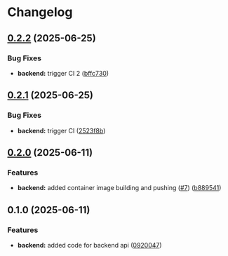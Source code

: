 # Changelog

## [0.2.2](https://github.com/bmacharia/devops-study-app/compare/backend-v0.2.1...backend-v0.2.2) (2025-06-25)


### Bug Fixes

* **backend:** trigger CI 2 ([bffc730](https://github.com/bmacharia/devops-study-app/commit/bffc73053c479b215d2ba775e0adc5b1fa5123fa))

## [0.2.1](https://github.com/bmacharia/devops-study-app/compare/backend-v0.2.0...backend-v0.2.1) (2025-06-25)


### Bug Fixes

* **backend:** trigger CI ([2523f8b](https://github.com/bmacharia/devops-study-app/commit/2523f8b2be314e7569c03979c1de944d033ac488))

## [0.2.0](https://github.com/bmacharia/devops-study-app/compare/backend-v0.1.0...backend-v0.2.0) (2025-06-11)


### Features

* **backend:** added container image building and pushing ([#7](https://github.com/bmacharia/devops-study-app/issues/7)) ([b889541](https://github.com/bmacharia/devops-study-app/commit/b889541c1f76b1122e472ecd5fbf715449fabf86))

## 0.1.0 (2025-06-11)


### Features

* **backend:** added code for backend api ([0920047](https://github.com/bmacharia/devops-study-app/commit/0920047e573643499280b55f0f43c459edd75e26))
